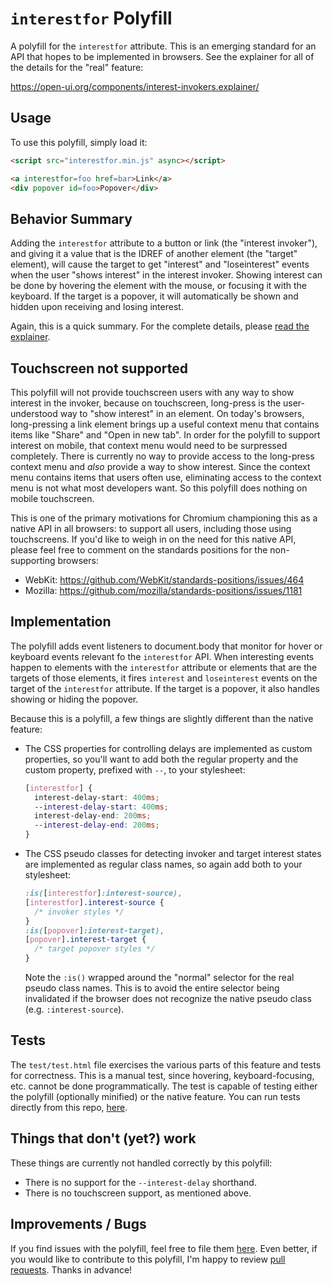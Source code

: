 # `interestfor` Polyfill

A polyfill for the `interestfor` attribute. This is an emerging standard for
an API that hopes to be implemented in browsers. See the explainer for all of
the details for the "real" feature:

  https://open-ui.org/components/interest-invokers.explainer/

## Usage
To use this polyfill, simply load it:

```html
<script src="interestfor.min.js" async></script>

<a interestfor=foo href=bar>Link</a>
<div popover id=foo>Popover</div>
```

## Behavior Summary

Adding the `interestfor` attribute to a button or link (the "interest
invoker"), and giving it a value that is the IDREF of another element (the
"target" element), will cause the target to get "interest" and "loseinterest"
events when the user "shows interest" in the interest invoker. Showing interest
can be done by hovering the element with the mouse, or focusing it with the
keyboard. If the target is a popover, it will automatically be shown and hidden
upon receiving and losing interest.

Again, this is a quick summary. For the complete details, please [read the
explainer](https://open-ui.org/components/interest-invokers.explainer).

## Touchscreen not supported

This polyfill will not provide touchscreen users with any way to show interest
in the invoker, because on touchscreen, long-press is the user-understood way to
"show interest" in an element. On today's browsers, long-pressing a link element
brings up a useful context menu that contains items like "Share" and "Open in
new tab". In order for the polyfill to support interest on mobile, that context
menu would need to be surpressed completely. There is currently no way to
provide access to the long-press context menu and *also* provide a way to show
interest. Since the context menu contains items that users often use,
eliminating access to the context menu is not what most developers want. So
this polyfill does nothing on mobile touchscreen.

This is one of the primary motivations for Chromium championing this as a
native API in all browsers: to support all users, including those using
touchscreens. If you'd like to weigh in on the need for this native API,
please feel free to comment on the standards positions for the non-supporting
browsers:

- WebKit: https://github.com/WebKit/standards-positions/issues/464
- Mozilla: https://github.com/mozilla/standards-positions/issues/1181


## Implementation
The polyfill adds event listeners to document.body that monitor for hover
or keyboard events relevant fo the `interestfor` API. When interesting
events happen to elements with the `interestfor` attribute or elements that
are the targets of those elements, it fires `interest` and `loseinterest`
events on the target of the `interestfor` attribute. If the
target is a popover, it also handles showing or hiding the popover.

Because this is a polyfill, a few things are slightly different than the
native feature:

- The CSS properties for controlling delays are implemented as custom
  properties, so you'll want to add both the regular property and the custom
  property, prefixed with `--`, to your stylesheet:

  ```css
  [interestfor] {
    interest-delay-start: 400ms;
    --interest-delay-start: 400ms;
    interest-delay-end: 200ms;
    --interest-delay-end: 200ms;
  }
  ```

- The CSS pseudo classes for detecting invoker and target interest states are
  implemented as regular class names, so again add both to your stylesheet:

  ```css
  :is([interestfor]:interest-source),
  [interestfor].interest-source {
    /* invoker styles */
  }
  :is([popover]:interest-target),
  [popover].interest-target {
    /* target popover styles */
  }
  ```

  Note the `:is()` wrapped around the "normal" selector for the real pseudo
  class names. This is to avoid the entire selector being invalidated if the
  browser does not recognize the native pseudo class (e.g. `:interest-source`).


## Tests

The `test/test.html` file exercises the various parts of this feature and tests
for correctness. This is a manual test, since hovering, keyboard-focusing, etc.
cannot be done programmatically. The test is capable of testing either the
polyfill (optionally minified) or the native feature. You can run tests directly
from this repo,
[here](https://mfreed7.github.io/interestfor/test/test.html).

## Things that don't (yet?) work

These things are currently not handled correctly by this polyfill:

- There is no support for the `--interest-delay` shorthand.
- There is no touchscreen support, as mentioned above.

## Improvements / Bugs

If you find issues with the polyfill, feel free to file them [here](https://github.com/mfreed7/interestfor/issues).
Even better, if you would like to contribute to this polyfill, I'm happy to review [pull requests](https://github.com/mfreed7/interestfor/pulls).
Thanks in advance!
